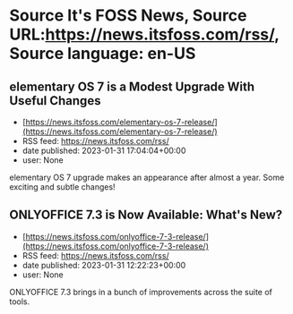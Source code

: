 # Source It's FOSS News, Source URL:https://news.itsfoss.com/rss/, Source language: en-US

## elementary OS 7 is a Modest Upgrade With Useful Changes
 - [https://news.itsfoss.com/elementary-os-7-release/](https://news.itsfoss.com/elementary-os-7-release/)
 - RSS feed: https://news.itsfoss.com/rss/
 - date published: 2023-01-31 17:04:04+00:00
 - user: None

elementary OS 7 upgrade makes an appearance after almost a year. Some exciting and subtle changes!

## ONLYOFFICE 7.3 is Now Available: What's New?
 - [https://news.itsfoss.com/onlyoffice-7-3-release/](https://news.itsfoss.com/onlyoffice-7-3-release/)
 - RSS feed: https://news.itsfoss.com/rss/
 - date published: 2023-01-31 12:22:23+00:00
 - user: None

ONLYOFFICE 7.3 brings in a bunch of improvements across the suite of tools.
